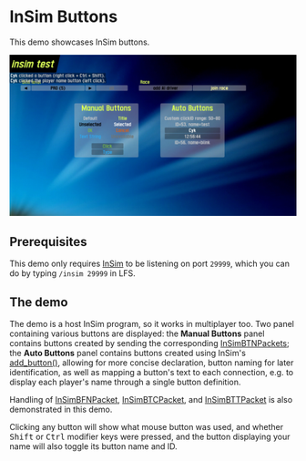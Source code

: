 # InSim Buttons

This demo showcases InSim buttons.

![InSim buttons](./buttons_1.jpg)

## Prerequisites

This demo only requires [InSim](../../getting_started/insim.md) to be listening on port `29999`,
which you can do by typing `/insim 29999` in LFS.

## The demo

The demo is a host InSim program, so it works in multiplayer too. Two panel containing various
buttons are displayed: the **Manual Buttons** panel contains buttons created by sending the
corresponding [InSimBTNPackets](../../../class_ref/InSimBTNPacket); the **Auto Buttons** panel
contains buttons created using InSim's
[add_button()](../../../class_ref/InSim#class_InSim_method_add_button), allowing for more concise
declaration, button naming for later identification, as well as mapping a button's text to each
connection, e.g. to display each player's name through a single button definition.

Handling of [InSimBFNPacket](../../../class_ref/InSimBFNPacket),
[InSimBTCPacket](../../../class_ref/InSimBFNPacket),
and [InSimBTTPacket](../../../class_ref/InSimBFNPacket) is also demonstrated in this demo.

Clicking any button will show what mouse button was used, and whether <kbd>Shift</kbd> or
<kbd>Ctrl</kbd> modifier keys were pressed, and the button displaying your name will also
toggle its button name and ID.
